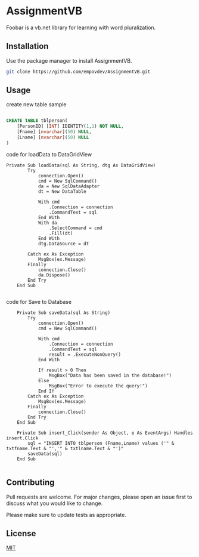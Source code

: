 # AssignmentVB

Foobar is a vb.net library for learning with word pluralization.

## Installation

Use the package manager to install AssignmentVB.

```bash
git clone https://github.com/empovdev/AssignmentVB.git
```

## Usage
create new table sample
```sql

CREATE TABLE tblperson(
	[PersonID] [INT] IDENTITY(1,1) NOT NULL,
	[Fname] [nvarchar](50) NULL,
	[Lname] [nvarchar](50) NULL
)

```
code for loadData to DataGridView
```vb.net
Private Sub loadData(sql As String, dtg As DataGridView)
        Try
            connection.Open()
            cmd = New SqlCommand()
            da = New SqlDataAdapter
            dt = New DataTable

            With cmd
                .Connection = connection
                .CommandText = sql
            End With
            With da
                .SelectCommand = cmd
                .Fill(dt)
            End With
            dtg.DataSource = dt

        Catch ex As Exception
            MsgBox(ex.Message)
        Finally
            connection.Close()
            da.Dispose()
        End Try
    End Sub
    
````

code for Save to Database
```vb.net
    Private Sub saveData(sql As String)
        Try
            connection.Open()
            cmd = New SqlCommand()

            With cmd
                .Connection = connection
                .CommandText = sql
                result = .ExecuteNonQuery()
            End With

            If result > 0 Then
                MsgBox("Data has been saved in the database!")
            Else
                MsgBox("Error to execute the query!")
            End If
        Catch ex As Exception
            MsgBox(ex.Message)
        Finally
            connection.Close()
        End Try
    End Sub
    
    Private Sub insert_Click(sender As Object, e As EventArgs) Handles insert.Click
        sql = "INSERT INTO tblperson (Fname,Lname) values ('" & txtfname.Text & "','" & txtlname.Text & "')"
        saveData(sql)
    End Sub
    
````

## Contributing
Pull requests are welcome. For major changes, please open an issue first to discuss what you would like to change.

Please make sure to update tests as appropriate.

## License
[MIT](https://choosealicense.com/licenses/mit/)
